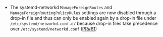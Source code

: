 - The systemd-networkd `ManageForeignRoutes` and `ManageForeignRoutingPolicyRules` settings are now disabled through a drop-in file and thus can only be enabled again by a drop-in file under `/etc/systemd/networkd.conf.d/` because drop-in files take precedence over `/etc/systemd/networkd.conf` ([PR#61](https://github.com/flatcar-linux/init/pull/61))
